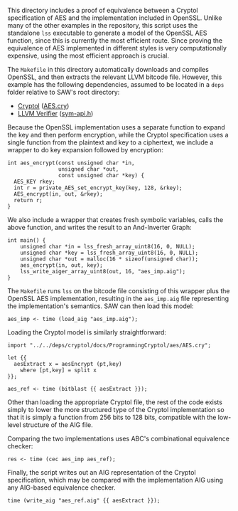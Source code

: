 This directory includes a proof of equivalence between a Cryptol
specification of AES and the implementation included in OpenSSL. Unlike
many of the other examples in the repository, this script uses the
standalone `lss` executable to generate a model of the OpenSSL AES
function, since this is currently the most efficient route. Since
proving the equivalence of AES implemented in different styles is very
computationally expensive, using the most efficient approach is crucial.

The `Makefile` in this directory automatically downloads and compiles
OpenSSL, and then extracts the relevant LLVM bitcode file.  However,
this example has the following dependencies, assumed to be located in a
`deps` folder relative to SAW's root directory:

  - [Cryptol](https://github.com/GaloisInc/cryptol) ([AES.cry](https://github.com/GaloisInc/cryptol/blob/master/examples/AES.cry))
  - [LLVM Verifier](https://github.com/GaloisInc/llvm-verifier) ([sym-api.h](https://github.com/GaloisInc/llvm-verifier/blob/master/sym-api/sym-api.h))

Because the OpenSSL implementation uses a separate function to expand
the key and then perform encryption, while the Cryptol specification
uses a single function from the plaintext and key to a ciphertext, we
include a wrapper to do key expansion followed by encryption:

~~~~{.c}
int aes_encrypt(const unsigned char *in,
                unsigned char *out,
                const unsigned char *key) {
  AES_KEY rkey;
  int r = private_AES_set_encrypt_key(key, 128, &rkey);
  AES_encrypt(in, out, &rkey);
  return r;
}
~~~~

We also include a wrapper that creates fresh symbolic variables, calls
the above function, and writes the result to an And-Inverter Graph:

~~~~{.c}
int main() {
    unsigned char *in = lss_fresh_array_uint8(16, 0, NULL);
    unsigned char *key = lss_fresh_array_uint8(16, 0, NULL);
    unsigned char *out = malloc(16 * sizeof(unsigned char));
    aes_encrypt(in, out, key);
    lss_write_aiger_array_uint8(out, 16, "aes_imp.aig");
}
~~~~

The `Makefile` runs `lss` on the bitcode file consisting of this wrapper
plus the OpenSSL AES implementation, resulting in the `aes_imp.aig` file
representing the implementation's semantics. SAW can then load this model:

~~~~
aes_imp <- time (load_aig "aes_imp.aig");
~~~~

Loading the Cryptol model is similarly straightforward:

~~~~
import "../../deps/cryptol/docs/ProgrammingCryptol/aes/AES.cry";

let {{
  aesExtract x = aesEncrypt (pt,key)
    where [pt,key] = split x
}};

aes_ref <- time (bitblast {{ aesExtract }});
~~~~

Other than loading the appropriate Cryptol file, the rest of the code
exists simply to lower the more structured type of the Cryptol
implementation so that it is simply a function from 256 bits to 128
bits, compatible with the low-level structure of the AIG file.

Comparing the two implementations uses ABC's combinational equivalence checker:

~~~~
res <- time (cec aes_imp aes_ref);
~~~~

Finally, the script writes out an AIG representation of the Cryptol
specification, which may be compared with the implementation AIG using
any AIG-based equivalence checker.

~~~~
time (write_aig "aes_ref.aig" {{ aesExtract }});
~~~~
